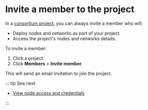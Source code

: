 # Invite a member to the project

In a [consortium project](/glossary/consortium-project), you can always invite a member who will:

* Deploy nodes and networks as part of your project.
* Access the project's nodes and networks details.

To invite a member:

1. Click a project.
1. Click **Members** > **Invite member**.

This will send an email invitation to join the project.

::: tip See next

* [View node access and credentials](/quickstart/view-node-access-and-credentials)

:::

